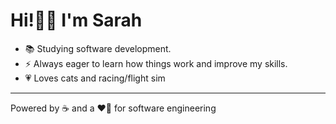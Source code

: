 # Hi!👋🏼 I'm Sarah
- 📚 Studying software development.
- ⚡ Always eager to learn how things work and improve my skills.
- 💗 Loves cats and racing/flight sim
  
  
---

Powered by ☕ and a ❤️‍🔥 for software engineering



